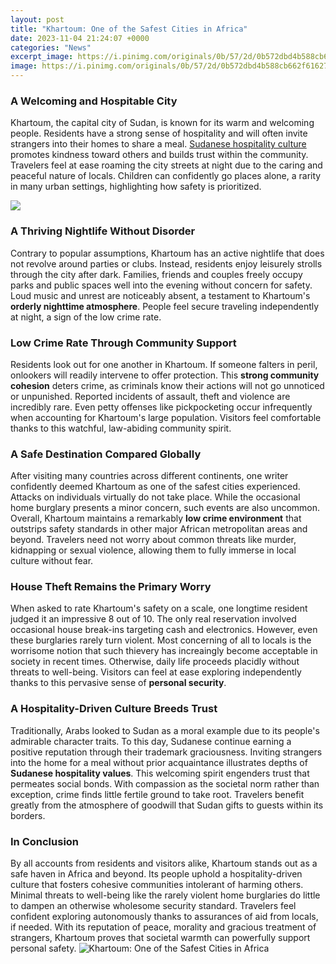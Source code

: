 ```yaml
---
layout: post
title: "Khartoum: One of the Safest Cities in Africa"
date: 2023-11-04 21:24:07 +0000
categories: "News"
excerpt_image: https://i.pinimg.com/originals/0b/57/2d/0b572dbd4b588cb662f616270bf3f9e9.jpg
image: https://i.pinimg.com/originals/0b/57/2d/0b572dbd4b588cb662f616270bf3f9e9.jpg
---
```


### A Welcoming and Hospitable City  
Khartoum, the capital city of Sudan, is known for its warm and welcoming people. Residents have a strong sense of hospitality and will often invite strangers into their homes to share a meal. [Sudanese hospitality culture](https://thetopnews.github.io/a-comprehensive-guide-to-local-multiplayer-gaming-on-playstation-5/) promotes kindness toward others and builds trust within the community. Travelers feel at ease roaming the city streets at night due to the caring and peaceful nature of locals. Children can confidently go places alone, a rarity in many urban settings, highlighting how safety is prioritized.

![](https://s-media-cache-ak0.pinimg.com/originals/e9/8c/4f/e98c4fabdd3fa880ccc7b0cec972179d.jpg)
### A Thriving Nightlife Without Disorder
Contrary to popular assumptions, Khartoum has an active nightlife that does not revolve around parties or clubs. Instead, residents enjoy leisurely strolls through the city after dark. Families, friends and couples freely occupy parks and public spaces well into the evening without concern for safety. Loud music and unrest are noticeably absent, a testament to Khartoum's **orderly nighttime atmosphere**. People feel secure traveling independently at night, a sign of the low crime rate.
### Low Crime Rate Through Community Support 
Residents look out for one another in Khartoum. If someone falters in peril, onlookers will readily intervene to offer protection. This **strong community cohesion** deters crime, as criminals know their actions will not go unnoticed or unpunished. Reported incidents of assault, theft and violence are incredibly rare. Even petty offenses like pickpocketing occur infrequently when accounting for Khartoum's large population. Visitors feel comfortable thanks to this watchful, law-abiding community spirit.
### A Safe Destination Compared Globally
After visiting many countries across different continents, one writer confidently deemed Khartoum as one of the safest cities experienced. Attacks on individuals virtually do not take place. While the occasional home burglary presents a minor concern, such events are also uncommon. Overall, Khartoum maintains a remarkably **low crime environment** that outstrips safety standards in other major African metropolitan areas and beyond. Travelers need not worry about common threats like murder, kidnapping or sexual violence, allowing them to fully immerse in local culture without fear.
### House Theft Remains the Primary Worry   
When asked to rate Khartoum's safety on a scale, one longtime resident judged it an impressive 8 out of 10. The only real reservation involved occasional house break-ins targeting cash and electronics. However, even these burglaries rarely turn violent. Most concerning of all to locals is the worrisome notion that such thievery has increaingly become acceptable in society in recent times. Otherwise, daily life proceeds placidly without threats to well-being. Visitors can feel at ease exploring independently thanks to this pervasive sense of **personal security**.
### A Hospitality-Driven Culture Breeds Trust
Traditionally, Arabs looked to Sudan as a moral example due to its people's admirable character traits. To this day, Sudanese continue earning a positive reputation through their trademark graciousness. Inviting strangers into the home for a meal without prior acquaintance illustrates depths of **Sudanese hospitality values**. This welcoming spirit engenders trust that permeates social bonds. With compassion as the societal norm rather than exception, crime finds little fertile ground to take root. Travelers benefit greatly from the atmosphere of goodwill that Sudan gifts to guests within its borders.
### In Conclusion
By all accounts from residents and visitors alike, Khartoum stands out as a safe haven in Africa and beyond. Its people uphold a hospitality-driven culture that fosters cohesive communities intolerant of harming others. Minimal threats to well-being like the rarely violent home burglaries do little to dampen an otherwise wholesome security standard. Travelers feel confident exploring autonomously thanks to assurances of aid from locals, if needed. With its reputation of peace, morality and gracious treatment of strangers, Khartoum proves that societal warmth can powerfully support personal safety.
![Khartoum: One of the Safest Cities in Africa](https://i.pinimg.com/originals/0b/57/2d/0b572dbd4b588cb662f616270bf3f9e9.jpg)
